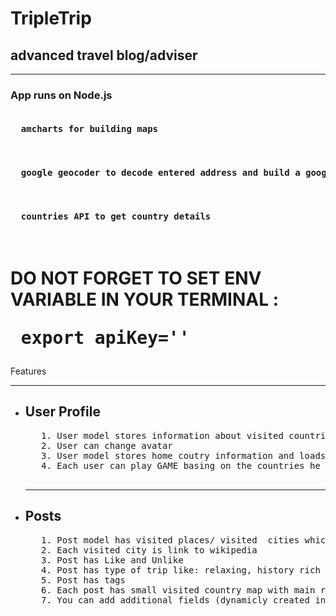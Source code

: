   
<h1> TripleTrip </h1> 
<h2> advanced travel blog/adviser</h2>
<hr>
<h3> App runs on Node.js </h3>
<pre>
<h4>  amcharts for building maps  </h4>
<h4>  google geocoder to decode entered address and build a google map, base on coordinates  </h4>
<h4>  countries API to get country details </h4>
</pre>
<h1> DO NOT FORGET TO SET ENV VARIABLE IN YOUR TERMINAL : <pre> export apiKey='' </pre> </h1

<h2> Features </h2>
<hr>
<ul>
 <li> <h2> User Profile </h2> </li>
 <pre>
   1. User model stores information about visited countries and loads map in profile page .
   2. User can change avatar
   3. User model stores home coutry information and loads map in profile page .
   4. Each user can play GAME basing on the countries he visited.
 </pre>
 <hr>
 <li><h2> Posts </h2> </li>
 <pre>
   1. Post model has visited places/ visited  cities which works with google geocoder.
   2. Each visited city is link to wikipedia
   3. Post has Like and Unlike
   4. Post has type of trip like: relaxing, history rich and etc.
   5. Post has tags 
   6. Each post has small visited country map with main regions on it.
   7. You can add additional fields (dynamicly created inputs) while creating post
   
 </pre>
 </ul>
 

